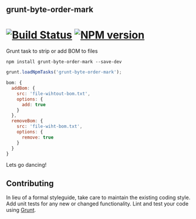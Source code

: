 ## grunt-byte-order-mark
[![Build Status](https://api.travis-ci.org/bergquist/grunt-byte-order-mark.png)](https://travis-ci.org/bergquist/grunt-byte-order-mark) [![NPM version](https://badge.fury.io/js/grunt-byte-order-mark.png)](https://npmjs.org/package/grunt-byte-order-mark)
=================

Grunt task to strip or add BOM to files

```shell
npm install grunt-byte-order-mark --save-dev
```

```js
grunt.loadNpmTasks('grunt-byte-order-mark');
```

```js
bom: {
  addBom: {
    src: 'file-wihtout-bom.txt',
    options: {
      add: true
    }
  },
  removeBom: {
    src: 'file-wiht-bom.txt',
    options: {
      remove: true
    }
  }
}
```

Lets go dancing!

## Contributing
In lieu of a formal styleguide, take care to maintain the existing coding style. Add unit tests for any new or changed functionality. Lint and test your code using [Grunt](http://gruntjs.com/).